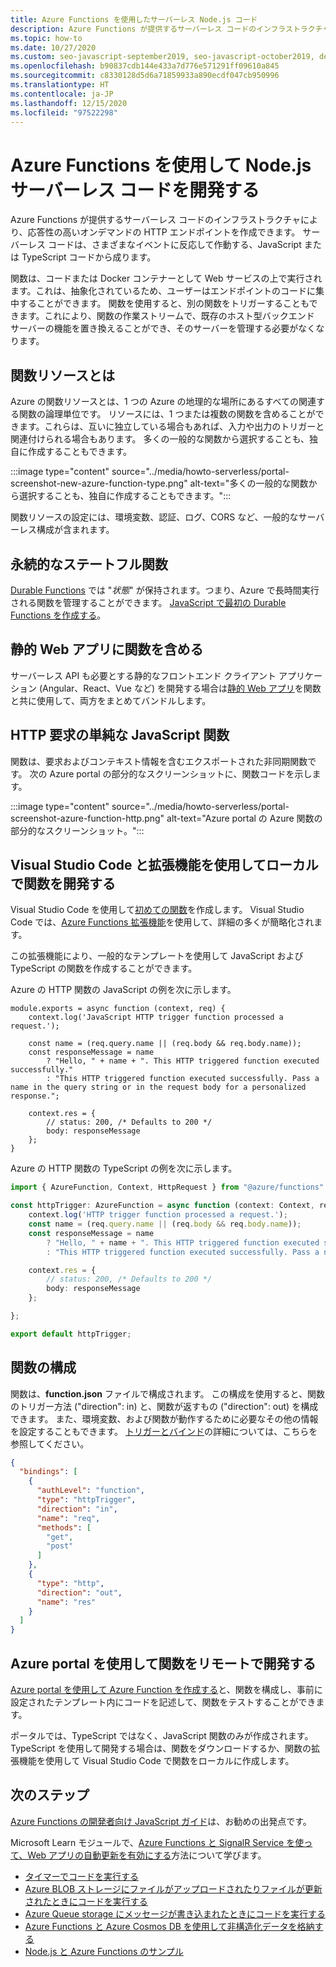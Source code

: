 ```yaml
---
title: Azure Functions を使用したサーバーレス Node.js コード
description: Azure Functions が提供するサーバーレス コードのインフラストラクチャにより、応答性の高いオンデマンドの HTTP エンドポイントを作成できます。
ms.topic: how-to
ms.date: 10/27/2020
ms.custom: seo-javascript-september2019, seo-javascript-october2019, devx-track-js, contperf-fy21q2
ms.openlocfilehash: b90837cdb144e433a7d776e571291ff09610a845
ms.sourcegitcommit: c8330128d5d6a71859933a890ecdf047cb950996
ms.translationtype: HT
ms.contentlocale: ja-JP
ms.lasthandoff: 12/15/2020
ms.locfileid: "97522298"
---
```

# <a name="use-azure-functions-to-develop-nodejs-serverless-code"></a>Azure Functions を使用して Node.js サーバーレス コードを開発する

Azure Functions が提供するサーバーレス コードのインフラストラクチャにより、応答性の高いオンデマンドの HTTP エンドポイントを作成できます。 サーバーレス コードは、さまざまなイベントに反応して作動する、JavaScript または TypeScript コードから成ります。 

関数は、コードまたは Docker コンテナーとして Web サービスの上で実行されます。これは、抽象化されているため、ユーザーはエンドポイントのコードに集中することができます。 関数を使用すると、別の関数をトリガーすることもできます。これにより、関数の作業ストリームで、既存のホスト型バックエンド サーバーの機能を置き換えることができ、そのサーバーを管理する必要がなくなります。 

## <a name="what-is-a-function-resource"></a>関数リソースとは

Azure の関数リソースとは、1 つの Azure の地理的な場所にあるすべての関連する関数の論理単位です。 リソースには、1 つまたは複数の関数を含めることができます。これらは、互いに独立している場合もあれば、入力や出力のトリガーと関連付けられる場合もあります。 多くの一般的な関数から選択することも、独自に作成することもできます。

:::image type="content" source="../media/howto-serverless/portal-screenshot-new-azure-function-type.png" alt-text="多くの一般的な関数から選択することも、独自に作成することもできます。":::

関数リソースの設定には、環境変数、認証、ログ、CORS など、一般的なサーバーレス構成が含まれます。  

## <a name="durable-stateful-functions"></a>永続的なステートフル関数 

[Durable Functions](/azure/azure-functions/durable/durable-functions-overview) では "*状態*" が保持されます。つまり、Azure で長時間実行される関数を管理することができます。 [JavaScript で最初の Durable Functions を作成する](/azure/azure-functions/durable/quickstart-js-vscode)。

## <a name="static-web-apps-include-functions"></a>静的 Web アプリに関数を含める 

サーバーレス API も必要とする静的なフロントエンド クライアント アプリケーション (Angular、React、Vue など) を開発する場合は[静的 Web アプリ](/azure/static-web-apps/getting-started?tabs=react)を関数と共に使用して、両方をまとめてバンドルします。 

## <a name="a-simple-javascript-function-for-http-requests"></a>HTTP 要求の単純な JavaScript 関数

関数は、要求およびコンテキスト情報を含むエクスポートされた非同期関数です。 次の Azure portal の部分的なスクリーンショットに、関数コードを示します。 

:::image type="content" source="../media/howto-serverless/portal-screenshot-azure-function-http.png" alt-text="Azure portal の Azure 関数の部分的なスクリーンショット。":::

## <a name="develop-functions-locally-with-visual-studio-code-and-extensions"></a>Visual Studio Code と拡張機能を使用してローカルで関数を開発する

Visual Studio Code を使用して[初めての関数](/azure/azure-functions/functions-create-first-function-vs-code)を作成します。 Visual Studio Code では、[Azure Functions 拡張機能](https://marketplace.visualstudio.com/items?itemName=ms-azuretools.vscode-azurefunctions)を使用して、詳細の多くが簡略化されます。

この拡張機能により、一般的なテンプレートを使用して JavaScript および TypeScript の関数を作成することができます。 

Azure の HTTP 関数の JavaScript の例を次に示します。 

```nodejs
module.exports = async function (context, req) {
    context.log('JavaScript HTTP trigger function processed a request.');

    const name = (req.query.name || (req.body && req.body.name));
    const responseMessage = name
        ? "Hello, " + name + ". This HTTP triggered function executed successfully."
        : "This HTTP triggered function executed successfully. Pass a name in the query string or in the request body for a personalized response.";

    context.res = {
        // status: 200, /* Defaults to 200 */
        body: responseMessage
    };
}
```

Azure の HTTP 関数の TypeScript の例を次に示します。 

```typescript
import { AzureFunction, Context, HttpRequest } from "@azure/functions"

const httpTrigger: AzureFunction = async function (context: Context, req: HttpRequest): Promise<void> {
    context.log('HTTP trigger function processed a request.');
    const name = (req.query.name || (req.body && req.body.name));
    const responseMessage = name
        ? "Hello, " + name + ". This HTTP triggered function executed successfully."
        : "This HTTP triggered function executed successfully. Pass a name in the query string or in the request body for a personalized response.";

    context.res = {
        // status: 200, /* Defaults to 200 */
        body: responseMessage
    };

};

export default httpTrigger;
```

## <a name="configuring-the-function"></a>関数の構成

関数は、**function.json** ファイルで構成されます。 この構成を使用すると、関数のトリガー方法 ("direction": in) と、関数が返すもの ("direction": out) を構成できます。 また、環境変数、および関数が動作するために必要なその他の情報を設定することもできます。 [トリガーとバインド](/azure/azure-functions/functions-triggers-bindings?tabs=javascript.md)の詳細については、こちらを参照してください。 

```json
{
  "bindings": [
    {
      "authLevel": "function",
      "type": "httpTrigger",
      "direction": "in",
      "name": "req",
      "methods": [
        "get",
        "post"
      ]
    },
    {
      "type": "http",
      "direction": "out",
      "name": "res"
    }
  ]
}
```

## <a name="develop-functions-remotely-using-the-azure-portal"></a>Azure portal を使用して関数をリモートで開発する

[Azure portal を使用して Azure Function を作成する](https://ms.portal.azure.com/#create/Microsoft.FunctionApp)と、関数を構成し、事前に設定されたテンプレート内にコードを記述して、関数をテストすることができます。 

ポータルでは、TypeScript ではなく、JavaScript 関数のみが作成されます。 TypeScript を使用して開発する場合は、関数をダウンロードするか、関数の拡張機能を使用して Visual Studio Code で関数をローカルに作成します。 

## <a name="next-steps"></a>次のステップ

[Azure Functions の開発者向け JavaScript ガイド](/azure/azure-functions/functions-reference-node)は、お勧めの出発点です。 

Microsoft Learn モジュールで、[Azure Functions と SignalR Service を使って、Web アプリの自動更新を有効にする](/learn/modules/automatic-update-of-a-webapp-using-azure-functions-and-signalr/)方法について学びます。

* [タイマーでコードを実行する](/azure/azure-functions/functions-create-scheduled-function)
* [Azure BLOB ストレージにファイルがアップロードされたりファイルが更新されたときにコードを実行する](/azure/storage/blobs/storage-upload-process-images?tabs=nodejsv10)
* [Azure Queue storage にメッセージが書き込まれたときにコードを実行する](/azure/azure-functions/functions-create-storage-queue-triggered-function)
* [Azure Functions と Azure Cosmos DB を使用して非構造化データを格納する](/azure/azure-functions/functions-integrate-store-unstructured-data-cosmosdb?tabs=javascript)
* [Node.js と Azure Functions のサンプル](/samples/browse/?languages=javascript%2Cnodejs&products=azure-functions)
